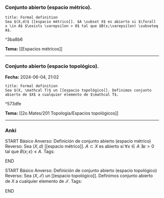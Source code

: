 ### Conjunto abierto (espacio métrico).

```ad-formal
title: Formal definition
Sea $(X,d)$ [[espacio métrico]]. $A \subset X$ es abierto si $\forall x \in A$ $\exists \varepsilon > 0$ tal que $B(x;\varepsilon) \subseteq A$.
```

^3ba8b6

**Tema:** [[Espacios métricos]]

---
### Conjunto abierto (espacio topológico).

**Fecha:** 2024-06-04, 21:02

```ad-formal
title: Formal definition
Sea $(X, \mathcal T)$ un [[espacio topológico]]. Definimos conjunto abierto de $X$ a cualquier elemento de $\mathcal T$.
```

^573dfe

**Tema:** [[2o Mates/201 Topología/Espacios topológicos]]

---
### Anki

START
Básico
Anverso: Definición de conjunto abierto (espacio métrico)
Reverso: Sea $(X,d)$ [[espacio métrico]]. $A \subset X$ es abierto si $\forall x \in A$ $\exists \varepsilon > 0$ tal que $B(x;\varepsilon) \le A$.
Tags:
<!--ID: 1727083427888-->
END

START
Básico
Anverso: Definición de conjunto abierto (espacio topológico)
Reverso: Sea $(X, \mathcal T)$ un [[espacio topológico]]. Definimos conjunto abierto de $X$ a cualquier elemento de $\mathcal T$.
Tags:
<!--ID: 1727083427890-->
END